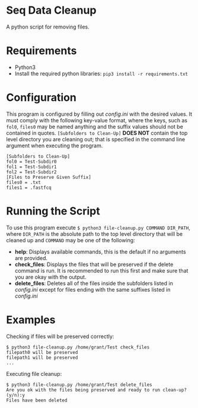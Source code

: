 # Seq Data Cleanup

A python script for removing files.

# Requirements

* Python3
* Install the required python libraries: ```pip3 install -r requirements.txt```

# Configuration

This program is configured by filling out *config.ini* with the desired values. It must comply with the following key-value format, where the keys, such as ```fol0```, ```files0``` may be named anything and the suffix values should not be contained in quotes. ```[Subfolders to Clean-Up]``` **DOES NOT** contain the top level directory you are cleaning out; that is specified in the command line argument when executing the program.

```
[Subfolders to Clean-Up]
fol0 = Test-Subdir0
fol1 = Test-Subdir1
fol2 = Test-Subdir2
[Files to Preserve Given Suffix]
files0 = .txt
files1 = .fastfcq
```

# Running the Script

To use this program execute ```$ python3 file-cleanup.py COMMAND DIR_PATH```, where ```DIR_PATH``` is the absolute path to the top level directory that will be cleaned up and ```COMMAND``` may be one of the following:
* **help**: Displays available commands, this is the default if no arguments are provided.
* **check_files**: Displays the files that will be preserved if the delete command is run. It is recommended to run this first and make sure that you are okay with the output.
* **delete_files**: Deletes all of the files inside the subfolders listed in *config.ini* except for files ending with the same suffixes listed in *config.ini*

# Examples

Checking if files will be preserved correctly:

```
$ python3 file-cleanup.py /home/grant/Test check_files
filepath0 will be preserved
filepath1 will be preserved
...
```

Executing file cleanup:

```
$ python3 file-cleanup.py /home/grant/Test delete_files
Are you ok with the files being preserved and ready to run clean-up? (y/n):y
Files have been deleted
```